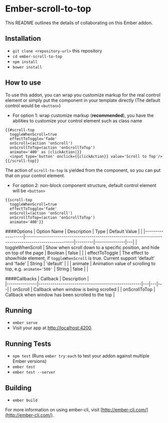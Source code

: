 # Ember-scroll-to-top

This README outlines the details of collaborating on this Ember addon.

## Installation

* `git clone <repository-url>` this repository
* `cd ember-scroll-to-top`
* `npm install`
* `bower install`

## How to use
To use this addon, you can wrap you customize markup for the real control element or simply put the component in your template directly (The default control would be `<button>`)

* For option 1: wrap customize markup (__recommended__), you have the abilities to customize your control element such as class name 

```
{{#scroll-top
  toggleWhenScroll=true
  effectToToggle='fade'
  onScroll=(action 'onScroll')
  onScrollToTop=(action 'onScrollToTop')
  animate='400' as |clickAction|}}
  <input type='button' onclick={{clickAction}} value='Scroll to Top'/>
{{/scroll-top}}
```
The action of `scroll-to-top` is yielded from the component, so you can put that on your control element.
 
* For option 2: non-block component structure, default control element will be `<button>`

```
{{scroll-top
  toggleWhenScroll=true
  effectToToggle='fade'
  onScroll=(action 'onScroll')
  onScrollToTop=(action 'onScrollToTop')
  animate='400'}}
```
####Options
| Option Name      | Description                                                                                          | Type    | Default Value |   |
|------------------|------------------------------------------------------------------------------------------------------|---------|---------------|---|
| toggleWhenScroll | Show when scroll down to a specific position, and hide on top of the page                            | Boolean | false         |   |
| effectToToggle   | The effect to show/hide element, if `toggleWhenScroll` is true. Current support 'default' and 'fade' | String  | 'default'     |   |
| animate          | Animation value of scrolling to top, e.g. `animate='500'`                                            | String  | false         |   |

####Callbacks
| Callback      | Description                                       |   
|---------------|---------------------------------------------------|---|---|---|
| onScroll      | Callback when window is being scrolled            |
| onScrollToTop | Callback when window has been scrolled to the top |
                                                  

## Running

* `ember serve`
* Visit your app at [http://localhost:4200](http://localhost:4200).

## Running Tests

* `npm test` (Runs `ember try:each` to test your addon against multiple Ember versions)
* `ember test`
* `ember test --server`

## Building

* `ember build`

For more information on using ember-cli, visit [http://ember-cli.com/](http://ember-cli.com/).
